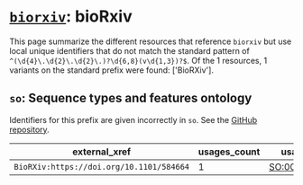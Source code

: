 # [`biorxiv`](https://bioregistry.io/biorxiv): bioRxiv

This page summarize the different resources that reference `biorxiv`
but use local unique identifiers that do not match the standard pattern of
`^(\d{4}\.\d{2}\.\d{2}\.)?\d{6,8}(v\d{1,3})?$`. Of the 1 resources,
1 variants on the standard prefix were found: ['BioRXiv'].

## `so`: Sequence types and features ontology

Identifiers for this prefix are given incorrectly in `so`. See the [GitHub repository](https://github.com/The-Sequence-Ontology/SO-Ontologies).

| external_xref                            |   usages_count | usages                                          |
|------------------------------------------|----------------|-------------------------------------------------|
| `BioRXiv:https://doi.org/10.1101/584664` |              1 | [SO:0002223](https://bioregistry.io/SO:0002223) |

